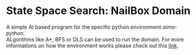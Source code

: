 # State Space Search: NailBox Domain

A simple AI based program for the specific python environment _aima-python_.  
ALgorithms like A*, BFS or DLS can be used to run the domain.
For more informations on how the environment works please check out this [link](https://github.com/aimacode/aima-python).
